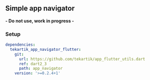 ## Simple app navigator

**- Do not use, work in progress -**

### Setup

```yaml
dependencies:
  tekartik_app_navigator_flutter:
    git:
      url: https://github.com/tekartik/app_flutter_utils.dart
      ref: dart2_3
      path: app_navigator
    version: '>=0.2.4+1'
```